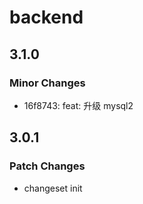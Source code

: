 # backend

## 3.1.0

### Minor Changes

-   16f8743: feat: 升级 mysql2

## 3.0.1

### Patch Changes

-   changeset init
